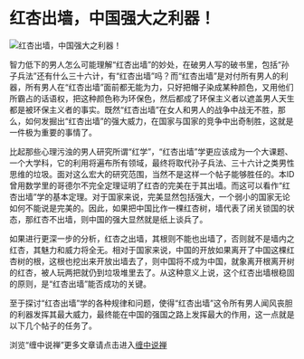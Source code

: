 红杏出墙，中国强大之利器！
====





![红杏出墙，中国强大之利器！](http://simg.sinajs.cn/blog7style/images/common/sg_trans.gif)



智力低下的男人怎么可能理解“红杏出墙”的妙处，在破男人写的破书里，包括“孙子兵法”还有什么三十六计，有“红杏出墙”吗？而“红杏出墙”是对付所有男人的利器，所有男人在“红杏出墙”面前都无能为力，只好把帽子染成某种颜色，又用他们所霸占的话语权，把这种颜色称为环保色，然后都成了环保主义者以遮盖男人天生都是被环保主义者的事实。既然“红杏出墙”在女人和男人的战争中战无不胜，那么，如何发掘出“红杏出墙”的强大威力，在国家与国家的竞争中出奇制胜，这就是一件极为重要的事情了。

比起那些心理污浊的男人研究所谓“红学”，“红杏出墙”学更应该成为一个大课题、一个大学科，它的利用将遍布所有领域，最终将取代孙子兵法、三十六计之类男性思维的垃圾。面对这么宏大的研究范围，当然不是这样一个帖子能够胜任的。本ID曾用数学里的哥德尔不完全定理证明了红杏的完美在于其出墙。而这可以看作“红杏出墙”学的基本定理。对于国家来说，完美显然包括强大，一个弱小的国家无论如何不能说是完美的。因此，如果把中国比作一棵红杏树，墙代表了闭关锁国的状态，那红杏不出墙，则中国的强大显然就是纸上谈兵了。

如果进行更深一步的分析，红杏之出墙，其根则不能也出墙了，否则就不是墙内之红杏，其魅力和威力将全无。相对于国家来说，中国的开放如果离开了中国这棵红杏树的根，这根也挖出来开放出墙去了，则中国将不成为中国，就象离开根离开树的红杏，被人玩两把就仍到垃圾堆里去了。从这种意义上说，这个红杏出墙根稳固的原则，是“红杏出墙”能否成功的关键。

至于探讨“红杏出墙”学的各种规律和问题，使得“红杏出墙”这令所有男人闻风丧胆的利器发挥其最大威力，最终能在中国的强国之路上发挥最大的作用，这一点就是以下几个帖子的任务了。

浏览“缠中说禅”更多文章请点击进入[缠中说禅](http://blog.sina.com.cn/m/chzhshch)

